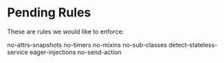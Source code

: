 # Pending Rules

These are rules we would like to enforce:

no-attrs-snapshots
no-timers
no-mixins
no-sub-classes
detect-stateless-service
eager-injections
no-send-action
